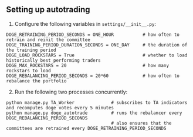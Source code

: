 ## Setting up autotrading
1. Configure the following variables in `settings/__init__.py`:
```
DOGE_RETRAINING_PERIOD_SECONDS = ONE_HOUR           # how often to retrain and reinit the committee
DOGE_TRAINING_PERIOD_DURATION_SECONDS = ONE_DAY     # the duration of the training period
DOGE_LOAD_ROCKSTARS = True                          # whether to load historically best performing traders
DOGE_MAX_ROCKSTARS = 20                             # how many rockstars to load
DOGE_REBALANCING_PERIOD_SECONDS = 20*60             # how often to rebalance the portfolio
```

2. Run the following two processes concurrently:
```
python manage.py TA_Worker              # subscribes to TA indicators and recomputes doge votes every 5 minutes
python manage.py doge_autotrade         # runs the rebalancer every DOGE_REBALANCING_PERIOD_SECONDS
                                        # also ensures that the committees are retrained every DOGE_RETRAINING_PERIOD_SECONDS
```
